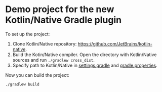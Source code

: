 # Demo project for the new Kotlin/Native Gradle plugin

To set up the project:

1. Clone Kotlin/Native repository: https://github.com/JetBrains/kotlin-native.
2. Build the Kotin/Native compiler. Open the directory with Kotlin/Native sources and run `./gradlew cross_dist`.
3. Specify path to Kotlin/Native in [settings.gradle](settings.gradle) and [gradle.properties](gradle.properties).

Now you can build the project:

```
./gradlew build
```
